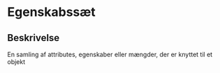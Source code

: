 # Egenskabssæt

## Beskrivelse

En samling af attributes, egenskaber eller mængder, der er knyttet til et objekt
